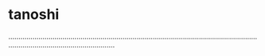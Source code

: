 # tanoshi
.................................................................................................................................................................................